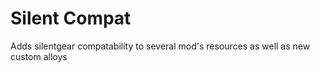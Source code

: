 # Silent Compat
 Adds silentgear compatability to several mod's resources as well as new custom alloys
